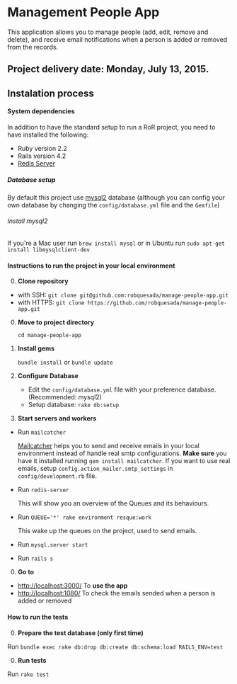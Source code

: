 Management People App
=============

This application allows you to manage people (add, edit, remove and delete), and receive email notifications when a person is added or removed from the records.

## Project delivery date: Monday, July 13, 2015.

## Instalation process

#### System dependencies
In addition to have the standard setup to run a RoR project, you need to have installed the following:

* Ruby version 2.2
* Rails version 4.2
* [Redis Server](http://redis.io/topics/quickstart)

##### Database setup

By default this project use [mysql2](https://github.com/brianmario/mysql2) database (although you can config your own database by changing the `config/database.yml` file and the `Gemfile`)

###### Install mysql2
If you're a Mac user run  `brew install mysql` or in Ubuntu run  `sudo apt-get install libmysqlclient-dev`

#### Instructions to run the project in your local environment

0. **Clone repository**
  * with SSH: `git clone git@github.com:robquesada/manage-people-app.git`
  * with HTTPS: `git clone https://github.com/robquesada/manage-people-app.git`

0. **Move to project directory**

    `cd manage-people-app`

0. **Install gems**

    `bundle install` or `bundle update`

0. **Configure Database**
    * Edit the `config/database.yml` file with your preference database. (Recommended: mysql2)
    * Setup database: `rake db:setup`

0. **Start servers and workers**
  * Run `mailcatcher`

    [Mailcatcher](http://mailcatcher.me/) helps you to send and receive emails in your local environment instead of handle real smtp configurations. **Make sure** you have it installed running `gem install mailcatcher`.
    If you want to use real emails, setup `config.action_mailer.smtp_settings` in `config/development.rb` file.

  * Run `redis-server`

    This will show you an overview of the Queues and its behaviours.
  
  * Run `QUEUE='*' rake environment resque:work`

    This wake up the queues on the project, used to send emails.
  
  * Run `mysql.server start`
  
  * Run `rails s`

0. **Go to**

  * [http://localhost:3000/](http://localhost:3000) To **use the app**
  * [http://localhost:1080/](http://localhost:1080) To check the emails sended when a person is added or removed

#### How to run the tests

0. **Prepare the test database (only first time)**

  Run `bundle exec rake db:drop db:create db:schema:load RAILS_ENV=test`

0. **Run tests**

  Run `rake test`
